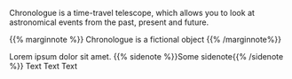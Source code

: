 Chronologue is a time-travel telescope, which allows you to look at astronomical events from the past, present and future.

{{% marginnote %}} Chronologue is a fictional object {{% /marginnote%}}

Lorem ipsum dolor sit amet. {{% sidenote %}}Some sidenote{{% /sidenote %}} 
Text
Text 
Text